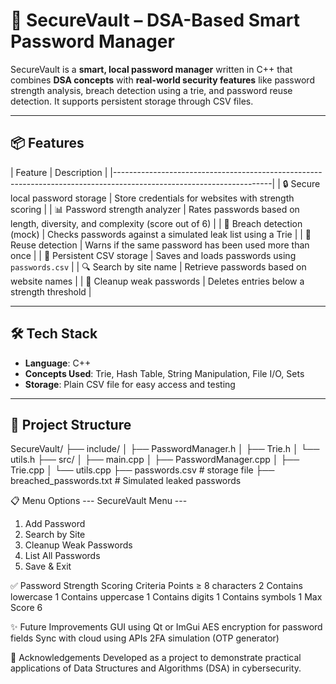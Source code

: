 # 🔐 SecureVault – DSA-Based Smart Password Manager

SecureVault is a **smart, local password manager** written in C++ that combines **DSA concepts** with **real-world security features** like password strength analysis, breach detection using a trie, and password reuse detection. It supports persistent storage through CSV files.

---

## 📦 Features

| Feature                               | Description                                                                 |
|---------------------------------------------------------------------------------------------------------------------|
| 🔒 Secure local password storage     | Store credentials for websites with strength scoring                        |
| 📊 Password strength analyzer        | Rates passwords based on length, diversity, and complexity (score out of 6) |
| 🧠 Breach detection (mock)           | Checks passwords against a simulated leak list using a Trie                 |
| 🔁 Reuse detection                   | Warns if the same password has been used more than once                     |
| 💾 Persistent CSV storage            | Saves and loads passwords using `passwords.csv`                             |
| 🔍 Search by site name               | Retrieve passwords based on website names                                   |
| 🧹 Cleanup weak passwords            | Deletes entries below a strength threshold                                  |

---

## 🛠️ Tech Stack

- **Language**: C++
- **Concepts Used**: Trie, Hash Table, String Manipulation, File I/O, Sets
- **Storage**: Plain CSV file for easy access and testing

---

## 🧩 Project Structure
SecureVault/
├── include/
│ ├── PasswordManager.h
│ ├── Trie.h
│ └── utils.h
├── src/
│ ├── main.cpp
│ ├── PasswordManager.cpp
│ ├── Trie.cpp
│ └── utils.cpp
├── passwords.csv # storage file
├── breached_passwords.txt # Simulated leaked passwords

📋 Menu Options
--- SecureVault Menu ---
1. Add Password
2. Search by Site
3. Cleanup Weak Passwords
4. List All Passwords
5. Save & Exit

✅ Password Strength Scoring
Criteria	Points
≥ 8 characters	2
Contains lowercase	1
Contains uppercase	1
Contains digits	1
Contains symbols	1
Max Score	6

✨ Future Improvements
GUI using Qt or ImGui
AES encryption for password fields
Sync with cloud using APIs
2FA simulation (OTP generator)

🙌 Acknowledgements
Developed as a project to demonstrate practical applications of Data Structures and Algorithms (DSA) in cybersecurity.
